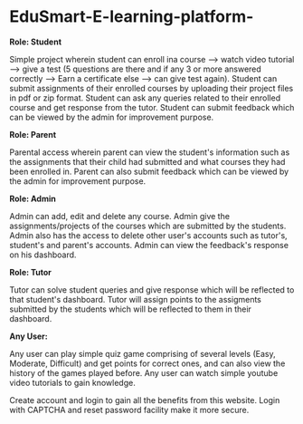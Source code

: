 # EduSmart-E-learning-platform-

**Role: Student**

Simple project wherein student can enroll ina course --> watch video tutorial --> give a test (5 questions are there and if any 3 or more answered correctly --> Earn a certificate else --> can give test again).
Student can submit assignments of their enrolled courses by uploading their project files in pdf or zip format.
Student can ask any queries related to their enrolled course and get response from the tutor.
Student can submit feedback which can be viewed by the admin for improvement purpose.

**Role: Parent**

Parental access wherein parent can view the student's information such as the assignments that their child had submitted and what courses they had been enrolled in. 
Parent can also submit feedback which can be viewed by the admin for improvement purpose.

**Role: Admin**

Admin can add, edit and delete any course.
Admin give the assignments/projects of the courses which are submitted by the students.
Admin also has the access to delete other user's accounts such as tutor's, student's and parent's accounts.
Admin can view the feedback's response on his dashboard.

**Role: Tutor**

Tutor can solve student queries and give response which will be reflected to that student's dashboard.
Tutor will assign points to the assigments submitted by the students which will be reflected to them in their dashboard.

**Any User:**

Any user can play simple quiz game comprising of several levels (Easy, Moderate, Difficult) and get points for correct ones, and can also view the history of the games played before.
Any user can watch simple youtube video tutorials to gain knowledge.

Create account and login to gain all the benefits from this website.
Login with CAPTCHA and reset password facility make it more secure.

